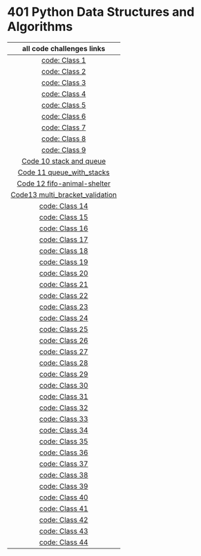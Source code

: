 # 401 Python Data Structures and Algorithms

| all code challenges links      |
| :-----:|
|[code: Class 1](https://github.com/fadiHB/data-structures-and-algorithms-python-401d2/tree/array-reverse)|
|[code: Class 2](https://github.com/fadiHB/data-structures-and-algorithms-python-401d2/tree/master/data_structures_and_algorithms/challenges/array_shift)|
|[code: Class 3](https://github.com/fadiHB/data-structures-and-algorithms-python-401d2/tree/array-binary-search/data_structures_and_algorithms/challenges/array_binary_search)|
|[code: Class 4](class-04)|
|[code: Class 5](class-05)|
|[code: Class 6](class-06)|
|[code: Class 7](class-07)|
|[code: Class 8](class-08)|
|[code: Class 9](class-09)|
|[Code 10 stack and queue](https://github.com/fadiHB/data-structures-and-algorithms-python-401d2/blob/master/data_structures_and_algorithms/data_structures/stacks_and_queues/readme.md)|
|[Code 11 queue_with_stacks](https://github.com/fadiHB/data-structures-and-algorithms-python-401d2/tree/master/data_structures_and_algorithms/data_structures/queue_with_stacks)|
|[Code 12 fifo-animal-shelter](https://github.com/fadiHB/data-structures-and-algorithms-python-401d2/tree/master/data_structures_and_algorithms/data_structures/fifo_animal_shelter)|
|[Code13 multi_bracket_validation ](https://github.com/fadiHB/data-structures-and-algorithms-python-401d2/tree/master/data_structures_and_algorithms/data_structures/multi_bracket_validation)|
|[code: Class 14](class-14)|
|[code: Class 15](class-15)|
|[code: Class 16](class-16)|
|[code: Class 17](class-17)|
|[code: Class 18](class-18)|
|[code: Class 19](class-19)|
|[code: Class 20](class-20)|
|[code: Class 21](class-21)|
|[code: Class 22](class-22)|
|[code: Class 23](class-23)|
|[code: Class 24](class-24)|
|[code: Class 25](class-25)|
|[code: Class 26](class-26)|
|[code: Class 27](class-27)|
|[code: Class 28](class-28)|
|[code: Class 29](class-29)|
|[code: Class 30](class-30)|
|[code: Class 31](class-31)|
|[code: Class 32](class-32)|
|[code: Class 33](class-33)|
|[code: Class 34](class-34)|
|[code: Class 35](class-35)|
|[code: Class 36](class-36)|
|[code: Class 37](class-37)|
|[code: Class 38](class-38)|
|[code: Class 39](class-39)|
|[code: Class 40](class-40)|
|[code: Class 41](class-41)|
|[code: Class 42](class-42)|
|[code: Class 43](class-43)|
|[code: Class 44](class-44)|
